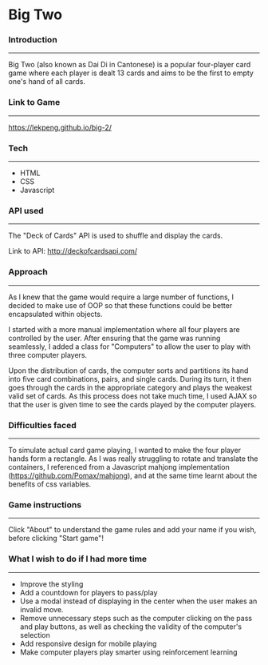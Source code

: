 # Big Two

### Introduction
---
Big Two (also known as Dai Di in Cantonese) is a popular four-player card game where each player is dealt 13 cards and aims to be the first to empty one's hand of all cards.

### Link to Game
---
https://lekpeng.github.io/big-2/

### Tech
---
- HTML
- CSS
- Javascript

### API used
---
The "Deck of Cards" API is used to shuffle and display the cards.

Link to API: http://deckofcardsapi.com/ 

### Approach
---
As I knew that the game would require a large number of functions, I decided to make use of OOP so that these functions could be better encapsulated within objects.

I started with a more manual implementation where all four players are controlled by the user. After ensuring that the game was running seamlessly, I added a class for "Computers" to allow the user to play with three computer players.

Upon the distribution of cards, the computer sorts and partitions its hand into five card combinations, pairs, and single cards. During its turn, it then goes through the cards in the appropriate category and plays the weakest valid set of cards. As this process does not take much time, I used AJAX so that the user is given time to see the cards played by the computer players.

### Difficulties faced
---
To simulate actual card game playing, I wanted to make the four player hands form a rectangle. As I was really struggling to rotate and translate the containers, I referenced from a Javascript mahjong implementation (https://github.com/Pomax/mahjong), and at the same time learnt about the benefits of css variables.

### Game instructions
---
Click "About" to understand the game rules and add your name if you wish, before clicking "Start game"!
 
### What I wish to do if I had more time
---
- Improve the styling
- Add a countdown for players to pass/play
- Use a modal instead of displaying in the center when the user makes an invalid move.
- Remove unnecessary steps such as the computer clicking on the pass and play buttons, as well as checking the validity of the computer's selection 
- Add responsive design for mobile playing
- Make computer players play smarter using reinforcement learning
